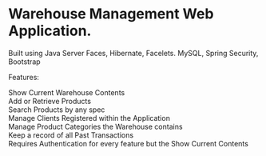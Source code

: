 # Warehouse Management Web Application.

Built using Java Server Faces, Hibernate, Facelets. MySQL, Spring Security, Bootstrap

Features: 

Show Current Warehouse Contents <br/>
Add or Retrieve Products <br/>
Search Products by any spec <br/>
Manage Clients Registered within the Application <br/>
Manage Product Categories the Warehouse contains <br/>
Keep a record of all Past Transactions <br/>
Requires Authentication for every feature but the Show Current Contents
